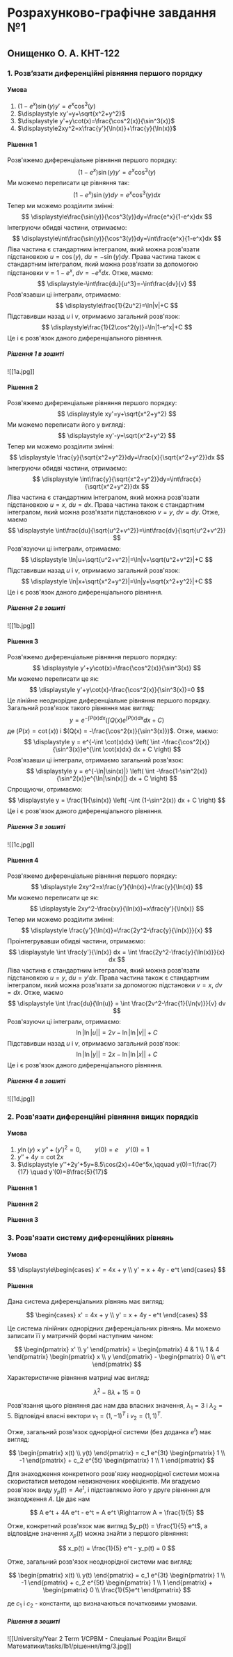 # Розрахунково-графічне завдання №1

## Онищенко О. А. КНТ-122

### 1. Розв’язати диференційні рівняння першого порядку

#### Умова

1. $\displaystyle(1-e^x)\sin(y)y'=e^x\cos^3(y)$
2. $\displaystyle xy'=y+\sqrt{x^2+y^2}$
3. $\displaystyle y'+y\cot(x)=\frac{\cos^2(x)}{\sin^3(x)}$
4. $\displaystyle2xy^2=x\frac{y'}{\ln(x)}+\frac{y}{\ln(x)}$

#### Рішення 1

Розв'яжемо диференціальне рівняння першого порядку:
$$ \displaystyle(1-e^x)\sin(y)y'=e^x\cos^3(y) $$
Ми можемо переписати це рівняння так:
$$ \displaystyle(1-e^x)\sin(y)dy=e^x\cos^3(y)dx $$
Тепер ми можемо розділити змінні:
$$ \displaystyle\frac{\sin(y)}{\cos^3(y)}dy=\frac{e^x}{1-e^x}dx $$
Інтегруючи обидві частини, отримаємо:
$$ \displaystyle\int\frac{\sin(y)}{\cos^3(y)}dy=\int\frac{e^x}{1-e^x}dx $$
Ліва частина є стандартним інтегралом, який можна розв'язати підстановкою $u=\cos(y)$, $du=-\sin(y)dy$. Права частина також є стандартним інтегралом, який можна розв'язати за допомогою підстановки $v=1-e^x$, $dv=-e^xdx$.
Отже, маємо:
$$ \displaystyle-\int\frac{du}{u^3}=-\int\frac{dv}{v} $$
Розв'язавши ці інтеграли, отримаємо:
$$ \displaystyle\frac{1}{2u^2}=\ln|v|+C $$
Підставивши назад $u$ і $v$, отримаємо загальний розв'язок:
$$ \displaystyle\frac{1}{2\cos^2(y)}=\ln|1-e^x|+C $$
Це і є розв'язок даного диференціального рівняння.

##### Рішення 1 в зошиті

![[1a.jpg]]

#### Рішення 2

Розв'яжемо диференціальне рівняння першого порядку:
$$ \displaystyle xy'=y+\sqrt{x^2+y^2} $$
Ми можемо переписати його у вигляді:
$$ \displaystyle xy'-y=\sqrt{x^2+y^2} $$
Тепер ми можемо розділити змінні:
$$ \displaystyle \frac{y}{\sqrt{x^2+y^2}}dy=\frac{x}{\sqrt{x^2+y^2}}dx $$
Інтегруючи обидві частини, отримаємо:
$$ \displaystyle \int\frac{y}{\sqrt{x^2+y^2}}dy=\int\frac{x}{\sqrt{x^2+y^2}}dx $$
Ліва частина є стандартним інтегралом, який можна розв'язати підстановкою $u=x$, $du=dx$. Права частина також є стандартним інтегралом, який можна розв'язати підстановкою $v=y$, $dv=dy$.
Отже, маємо
$$ \displaystyle \int\frac{du}{\sqrt{u^2+v^2}}=\int\frac{dv}{\sqrt{u^2+v^2}} $$
Розв'язуючи ці інтеграли, отримаємо:
$$ \displaystyle \ln|u+\sqrt{u^2+v^2}|=\ln|v+\sqrt{u^2+v^2}|+C $$
Підставивши назад $u$ і $v$, отримаємо загальний розв'язок:
$$ \displaystyle \ln|x+\sqrt{x^2+y^2}|=\ln|y+\sqrt{x^2+y^2}|+C $$
Це і є розв'язок даного диференціального рівняння.

##### Рішення 2 в зошиті

![[1b.jpg]]

#### Рішення 3

Розв'яжемо диференціальне рівняння першого порядку:
$$ \displaystyle y'+y\cot(x)=\frac{\cos^2(x)}{\sin^3(x)} $$
Ми можемо переписати це як:
$$ \displaystyle y'+y\cot(x)-\frac{\cos^2(x)}{\sin^3(x)}=0 $$
Це лінійне неоднорідне диференціальне рівняння першого порядку. Загальний розв'язок такого рівняння має вигляд:
$$ \displaystyle y = e^{-\int P(x)dx} \left( \int Q(x)e^{\int P(x)dx} dx + C \right) $$
де $(P(x) = \cot(x))$ і $(Q(x) = -\frac{\cos^2(x)}{\sin^3(x)})$.
Отже, маємо:
$$ \displaystyle y = e^{-\int \cot(x)dx} \left( \int -\frac{\cos^2(x)}{\sin^3(x)}e^{\int \cot(x)dx} dx + C \right) $$
Розв'язавши ці інтеграли, отримаємо загальний розв'язок:
$$ \displaystyle y = e^{-\ln|\sin(x)|} \left( \int -\frac{1-\sin^2(x)}{\sin^2(x)}e^{\ln|\sin(x)|} dx + C \right) $$
Спрощуючи, отримаємо:
$$ \displaystyle y = \frac{1}{\sin(x)} \left( -\int (1-\sin^2(x)) dx + C \right) $$
Це і є розв'язок даного диференціального рівняння.

##### Рішення 3 в зошиті

![[1c.jpg]]

#### Рішення 4

Розв'яжемо диференціальне рівняння першого порядку:
$$ \displaystyle 2xy^2=x\frac{y'}{\ln(x)}+\frac{y}{\ln(x)} $$
Ми можемо переписати це як:
$$ \displaystyle 2xy^2-\frac{xy}{\ln(x)}=x\frac{y'}{\ln(x)} $$
Тепер ми можемо розділити змінні:
$$ \displaystyle \frac{y'}{\ln(x)}=\frac{2y^2-\frac{y}{\ln(x)}}{x} $$
Проінтегрувавши обидві частини, отримаємо:
$$ \displaystyle \int \frac{y'}{\ln(x)} dx = \int \frac{2y^2-\frac{y}{\ln(x)}}{x} dx $$
Ліва частина є стандартним інтегралом, який можна розв'язати підстановкою $u=y$, $du=y'dx$. Права частина також є стандартним інтегралом, який можна розв'язати за допомогою підстановки $v=x$, $dv=dx$.
Отже, маємо
$$ \displaystyle \int \frac{du}{\ln(u)} = \int \frac{2v^2-\frac{1}{\ln(v)}}{v} dv $$
Розв'язуючи ці інтеграли, отримаємо:
$$ \displaystyle \ln|\ln|u|| = 2v - \ln|\ln|v|| + C $$
Підставивши назад $u$ і $v$, отримаємо загальний розв'язок:
$$ \displaystyle \ln|\ln|y|| = 2x - \ln|\ln|x|| + C $$
Це і є розв'язок даного диференціального рівняння.

##### Рішення 4 в зошиті

![[1d.jpg]]

### 2. Розв'язати диференційні рівняння вищих порядків

#### Умова

1. $\displaystyle y\ln(y)\times y'' + (y')^2=0,\qquad y(0)=e \quad y'(0)=1$
2. $\displaystyle y''+4y=\cot2x$
3. $\displaystyle y''+2y'+5y=8.5\cos(2x)+40e^5x,\qquad y(0)=1\frac{7}{17} \quad y'(0)=8\frac{5}{17}$

#### Рішення 1

#### Рішення 2

#### Рішення 3

### 3. Розв'язати систему диференційних рівнянь

#### Умова

$$
\displaystyle\begin{cases}
x' = 4x + y \\
y' = x + 4y - e^t
\end{cases}
$$

#### Рішення

Дана система диференціальних рівнянь має вигляд:

$$
\begin{cases}
x' = 4x + y \\
y' = x + 4y - e^t
\end{cases}
$$

Це система лінійних однорідних диференціальних рівнянь. Ми можемо записати її у матричній формі наступним чином:

$$
\begin{pmatrix}
x' \\
y'
\end{pmatrix} =
\begin{pmatrix}
4 & 1 \\
1 & 4
\end{pmatrix}
\begin{pmatrix}
x \\
y
\end{pmatrix} -
\begin{pmatrix}
0 \\
e^t
\end{pmatrix}
$$

Характеристичне рівняння матриці має вигляд:

$$
\lambda^2 - 8\lambda + 15 = 0
$$

Розв'язання цього рівняння дає нам два власних значення, $\lambda_1 = 3$ і $\lambda_2 = 5$. Відповідні власні вектори $v_1 = (1, -1)^T$ і $v_2 = (1, 1)^T$.

Отже, загальний розв'язок однорідної системи (без доданка $e^t$) має вигляд:

$$
\begin{pmatrix}
x(t) \\
y(t)
\end{pmatrix} =
c_1 e^{3t} \begin{pmatrix} 1 \\ -1 \end{pmatrix} + c_2 e^{5t} \begin{pmatrix} 1 \\ 1 \end{pmatrix}
$$

Для знаходження конкретного розв'язку неоднорідної системи можна скористатися методом невизначених коефіцієнтів. Ми вгадуємо розв'язок виду $y_p(t) = A e^t$, і підставляємо його у друге рівняння для знаходження $A$. Це дає нам

$$
A e^t + 4A e^t - e^t = A e^t \Rightarrow A = \frac{1}{5}
$$

Отже, конкретний розв'язок має вигляд $y_p(t) = \frac{1}{5} e^t$, а відповідне значення $x_p(t)$ можна знайти з першого рівняння:

$$
x_p(t) = \frac{1}{5} e^t - y_p(t) = 0
$$

Отже, загальний розв'язок неоднорідної системи має вигляд:

$$
\begin{pmatrix}
x(t) \\
y(t)
\end{pmatrix} =
c_1 e^{3t} \begin{pmatrix} 1 \\ -1 \end{pmatrix} + c_2 e^{5t} \begin{pmatrix} 1 \\ 1 \end{pmatrix} +
\begin{pmatrix} 0 \\ \frac{1}{5}e^t \end{pmatrix}
$$

де $c_1$ і $c_2$ - константи, що визначаються початковими умовами.

##### Рішення в зошиті

![[University/Year 2 Term 1/СРВМ - Спеціальні Розділи Вищої Математики/tasks/lb1/рішення/img/3.jpg]]

